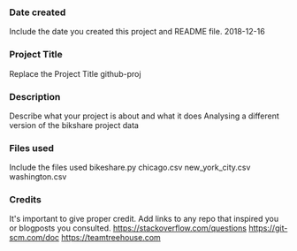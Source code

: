 ### Date created
Include the date you created this project and README file.
2018-12-16
### Project Title
Replace the Project Title
github-proj
### Description
Describe what your project is about and what it does
Analysing a different version of the bikshare project
data
### Files used
Include the files used
bikeshare.py
chicago.csv
new_york_city.csv
washington.csv
### Credits
It's important to give proper credit. Add links to any repo that inspired you or blogposts you consulted.
https://stackoverflow.com/questions
https://git-scm.com/doc
https://teamtreehouse.com
